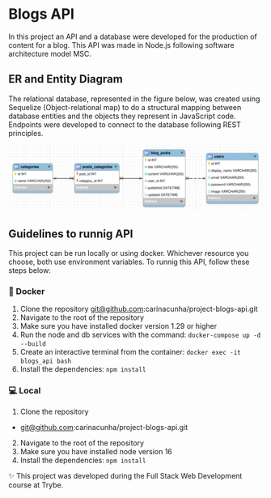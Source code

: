 # Blogs API #

In this project an API and a database were developed for the production of content for a blog. This API was made in Node.js following software architecture model MSC. 

## ER and Entity Diagram ##
The relational database, represented in the figure below, was created using Sequelize (Object-relational map) to do a structural mapping between database entities and the objects they represent in JavaScript code. Endpoints were developed to connect to the database following REST principles.

![alt Relational database](db.png "Relational database of Blog API")

## Guidelines to runnig API ##
This project can be run locally or using docker. Whichever resource you choose, both use environment variables. To runnig this API, follow these steps below:

### :whale: Docker ###
1. Clone the repository 
  git@github.com:carinacunha/project-blogs-api.git
2. Navigate to the root of the repository
3. Make sure you have installed docker version 1.29 or higher
4. Run the node and db services with the command: ```docker-compose up -d --build```
5. Create an interactive terminal from the container: ```docker exec -it blogs_api bash```
6. Install the dependencies: ```npm install```

### :computer: Local ###
1. Clone the repository 
  - git@github.com:carinacunha/project-blogs-api.git
2. Navigate to the root of the repository
3. Make sure you have installed node version 16
4. Install the dependencies: ```npm install```

✨ This project was developed during the Full Stack Web Development course at Trybe.
